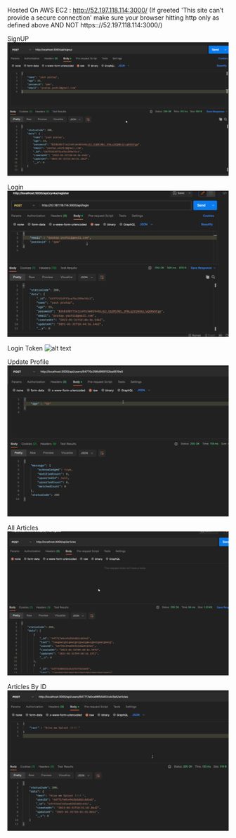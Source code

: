 Hosted On AWS EC2 : http://52.197.118.114:3000/
(If greeted 'This site can’t provide a secure connection' make sure your browser hitting http only as defined above AND NOT https:://52.197.118.114:3000/)


SignUP
![alt text](./Postman%20Results/signUP.png)

Login
![alt text](./Postman%20Results/login.png)

Login Token
![alt text](./Postman%20Results/login%20token.pngg)

Update Profile
![alt text](./Postman%20Results/update.png)


All Articles
![alt text](./Postman%20Results/all%20articles.png)

Articles By ID
![alt text](./Postman%20Results/get%20article%20by%20userid.png)
